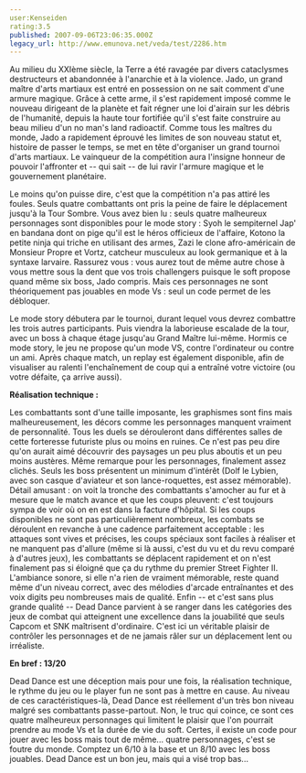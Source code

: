 ```yaml
---
user:Kenseiden
rating:3.5
published: 2007-09-06T23:06:35.000Z
legacy_url: http://www.emunova.net/veda/test/2286.htm
---
```

Au milieu du XXIème siècle, la Terre a été ravagée par divers cataclysmes destructeurs et abandonnée à l'anarchie et à la violence. Jado, un grand maître d'arts martiaux est entré en possession on ne sait comment d'une armure magique. Grâce à cette arme, il s'est rapidement imposé comme le nouveau dirigeant de la planète et fait régner une loi d'airain sur les débris de l'humanité, depuis la haute tour fortifiée qu'il s'est faite construire au beau milieu d'un no man's land radioactif. Comme tous les maîtres du monde, Jado a rapidement éprouvé les limites de son nouveau statut et, histoire de passer le temps, se met en tête d'organiser un grand tournoi d'arts martiaux. Le vainqueur de la compétition aura l'insigne honneur de pouvoir l'affronter et -- qui sait -- de lui ravir l'armure magique et le gouvernement planétaire.  

  

Le moins qu'on puisse dire, c'est que la compétition n'a pas attiré les foules. Seuls quatre combattants ont pris la peine de faire le déplacement jusqu'à la Tour Sombre. Vous avez bien lu : seuls quatre malheureux personnages sont disponibles pour le mode story : Syoh le sempiternel Jap' en bandana dont on pige qu'il est le héros officieux de l'affaire, Kotono la petite ninja qui triche en utilisant des armes, Zazi le clone afro-américain de Monsieur Propre et Vortz, catcheur musculeux au look germanique et à la syntaxe larvaire. Rassurez vous : vous aurez tout de même autre chose à vous mettre sous la dent que vos trois challengers puisque le soft propose quand même six boss, Jado compris. Mais ces personnages ne sont théoriquement pas jouables en mode Vs : seul un code permet de les débloquer.  

  

Le mode story débutera par le tournoi, durant lequel vous devrez combattre les trois autres participants. Puis viendra la laborieuse escalade de la tour, avec un boss à chaque étage jusqu'au Grand Maître lui-même. Hormis ce mode story, le jeu ne propose qu'un mode VS, contre l'ordinateur ou contre un ami. Après chaque match, un replay est également disponible, afin de visualiser au ralenti l'enchaînement de coup qui a entraîné votre victoire (ou votre défaite, ça arrive aussi).  

  

**Réalisation technique :**  

Les combattants sont d'une taille imposante, les graphismes sont fins mais malheureusement, les décors comme les personnages manquent vraiment de personnalité. Tous les duels se dérouleront dans différentes salles de cette forteresse futuriste plus ou moins en ruines. Ce n'est pas peu dire qu'on aurait aimé découvrir des paysages un peu plus aboutis et un peu moins austères. Même remarque pour les personnages, finalement assez clichés. Seuls les boss présentent un minimum d'intérêt (Dolf le Lybien, avec son casque d'aviateur et son lance-roquettes, est assez mémorable). Détail amusant : on voit la tronche des combattants s'amocher au fur et à mesure que le match avance et que les coups pleuvent: c'est toujours sympa de voir où on en est dans la facture d'hôpital. Si les coups disponibles ne sont pas particulièrement nombreux, les combats se déroulent en revanche à une cadence parfaitement acceptable : les attaques sont vives et précises, les coups spéciaux sont faciles à réaliser et ne manquent pas d'allure (même si là aussi, c'est du vu et du revu comparé à d'autres jeux), les combattants se déplacent rapidement et on n'est finalement pas si éloigné que ça du rythme du premier Street Fighter II. L'ambiance sonore, si elle n'a rien de vraiment mémorable, reste quand même d'un niveau correct, avec des mélodies d'arcade entraînantes et des voix digits peu nombreuses mais de qualité. Enfin -- et c'est sans plus grande qualité -- Dead Dance parvient à se ranger dans les catégories des jeux de combat qui atteignent une excellence dans la jouabilité que seuls Capcom et SNK maîtrisent d'ordinaire. C'est ici un véritable plaisir de contrôler les personnages et de ne jamais râler sur un déplacement lent ou irréaliste.  

  

**En bref : 13/20**  

Dead Dance est une déception mais pour une fois, la réalisation technique, le rythme du jeu ou le player fun ne sont pas à mettre en cause. Au niveau de ces caractéristiques-là, Dead Dance est réellement d'un très bon niveau malgré ses combattants passe-partout. Non, le truc qui coince, ce sont ces quatre malheureux personnages qui limitent le plaisir que l'on pourrait prendre au mode Vs et la durée de vie du soft. Certes, il existe un code pour jouer avec les boss mais tout de même... quatre personnages, c'est se foutre du monde. Comptez un 6/10 à la base et un 8/10 avec les boss jouables. Dead Dance est un bon jeu, mais qui a visé trop bas...